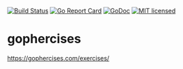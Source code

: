 [![Build Status](https://travis-ci.org/vaskoz/gophercises.svg?branch=master)](https://travis-ci.org/vaskoz/gophercises)
[![Go Report Card](https://goreportcard.com/badge/github.com/vaskoz/gophercises)](https://goreportcard.com/report/github.com/vaskoz/gophercises)
[![GoDoc](https://godoc.org/github.com/vaskoz/gophercises?status.svg)](https://godoc.org/github.com/vaskoz/gophercises)
[![MIT licensed](https://img.shields.io/badge/license-MIT-blue.svg)](./LICENSE.txt)

# gophercises
https://gophercises.com/exercises/
